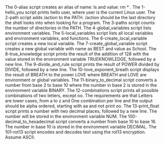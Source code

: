 The 0-alias script creates an alias of name: ls and value: rm * .
The 1-hello_you script prints hello user, where user is the current Linux user.
The 2-path script adds /action to the PATH. /action should be the last directory the shell looks into when looking for a program.
The 3-paths script counts the number of directories in the PATH.
The 4-global_variables script lists environment variables.
The 5-local_variables script lists all local variables and environment variables, and functions.
The 6-create_local_variable script creates a new local variable.
The 7-create_global_variable script creates a new global variable with name as BEST and value as School.
The 8-true_knowledge script prints the result of the addition of 128 with the value stored in the environment variable TRUEKNOWLEDGE, followed by a new line.
The 9-divide_and_rule script prints the result of POWER divided by DIVIDE, followed by a new line.
The 10-love_exponent_breath script displays the result of BREATH to the power LOVE where BREATH and LOVE are environment or global variables.
The 11-binary_to_decimal script converts a number from base 2 to base 10 where the number in base 2 is stored in the environment variable BINARY.
The 12-combinations script prints all possible combinations of two letters, except oo. The requirements are that Letters are lower cases, from a to z and One combination per line and the output should be alpha ordered, starting with aa and not print oo.
The 13-print_float script prints a number with two decimal places, followed by a new line. The number will be stored in the environment variable NUM.
The 100-decimal_to_hexadecimal script converts a number from base 10 to base 16. The number in base 10 is stored in the environment variable DECIMAL.
The 101-rot13 script encodes and decodes text using the rot13 encryption. Assume ASCII.
